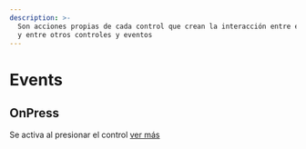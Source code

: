 ```yaml
---
description: >-
  Son acciones propias de cada control que crean la interacción entre el usuario
  y entre otros controles y eventos
---
```


# Events

## OnPress

Se activa al presionar el control [ver más](https://docs.apphive.io/global-functions/events/onpress)



